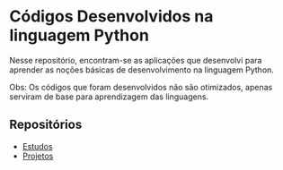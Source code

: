 # Códigos Desenvolvidos na linguagem Python

Nesse repositório, encontram-se as aplicações que desenvolvi para
aprender as noções básicas de desenvolvimento na linguagem Python.

Obs: Os códigos que foram desenvolvidos não são otimizados, apenas serviram
de base para aprendizagem das linguagens.

## Repositórios

* [Estudos](https://github.com/willianayres/developer/tree/main/python/studies)
* [Projetos](https://github.com/willianayres/developer/tree/main/python/projects)
